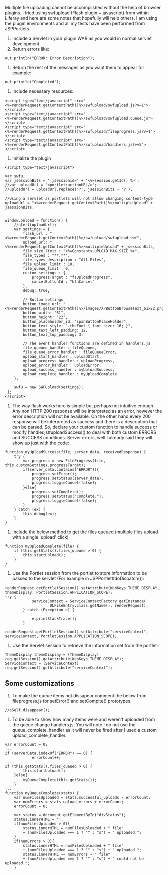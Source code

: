 Multiple file uploading cannot be accomplished without the help of browser plugins. I tried using swfupload (Flash plugin + javascript) from within Liferay and here are some notes that hopefully will help others. I am using the plugin environments and all my tests have been performed from JSPPortlets.

 1. Include a Servlet in your plugin WAR as you would in normal servlet development.
 1. Return errors like:
```
out.println("ERROR: Error Description");
```
 1. Return the rest of the messages as you want them to appear for example:
```
out.println("Completed");
```
 1. Include necessary resources:
```
<script type="text/javascript" src="<%=renderRequest.getContextPath()%>/swfupload/swfupload.js?v=1"></script> 
<script type="text/javascript" src="<%=renderRequest.getContextPath()%>/swfupload/swfupload.queue.js"></script>
<script type="text/javascript" src="<%=renderRequest.getContextPath()%>/swfupload/fileprogress.js?v=1"></script> 
<script type="text/javascript" src="<%=renderRequest.getContextPath()%>/swfupload/handlers.js?v=5"></script>
```
 1. Initialize the plugin
```
<script type="text/javascript">

var swfu;
var jsessionBits = ';jsessionid=' + '<%=session.getId() %>';
//var uploadUrl = '<portlet:actionURL/>';
//uploadUrl = uploadUrl.replace('?', jsessionBits + '?');

//Using a servlet as portlets will not allow changing content-type
uploadUrl = "<%=renderRequest.getContextPath()%>/multipleUpload" + jsessionBits;


window.onload = function() {
	//alert(uploadUrl);
	var settings = {
		flash_url : "<%=renderRequest.getContextPath()%>/swfupload/swfupload.swf",
		upload_url: "<%=renderRequest.getContextPath()%>/multipleUpload" + jsessionBits,
		file_size_limit : "<%=Constants.UPLOAD_MAX_SIZE %>",
		file_types : "**.**",
		file_types_description : "All Files",
		file_upload_limit : 10,
		file_queue_limit : 0,
		custom_settings : {
			progressTarget : "fsUploadProgress",
			cancelButtonId : "btnCancel"
		},
		debug: true,

		// Button settings
		button_image_url: "<%=renderRequest.getContextPath()%>/images/XPButtonBrowseText_61x22.png",
		button_width: "61",
		button_height: "22",
		button_placeholder_id: "spanButtonPlaceHolder",
		button_text_style: ".theFont { font-size: 16; }",
		button_text_left_padding: 12,
		button_text_top_padding: 3,
		
		// The event handler functions are defined in handlers.js
		file_queued_handler : fileQueued,
		file_queue_error_handler : fileQueueError,
		upload_start_handler : uploadStart,
		upload_progress_handler : uploadProgress,
		upload_error_handler : uploadError,
		upload_success_handler : myUploadSuccess,
		upload_complete_handler : myUploadComplete
	};

	swfu = new SWFUpload(settings);
 };
</script>
```
 1. The way flash works here is simple but perhaps not intuitive enough. Any non HTTP 200 response will be interpreted as an error, however the error description will not be available. On the other hand every 200 response will be interpreted as success and there is a description that can be parsed. So, declare your custom function to handle success or modify handler.js#uploadSuccess() to deal with both custom ERRORS and SUCCESS conditions. Server errors, well I already said they will show up just with the code:
```
function myUploadSuccess(file, server_data, receivedResponse) {
	try {
		var progress = new FileProgress(file, this.customSettings.progressTarget);
		if(server_data.contains("ERROR")){
			progress.setError();
			progress.setStatus(server_data);
			progress.toggleCancel(false);
		}else{
			progress.setComplete();
			progress.setStatus("Complete.");
			progress.toggleCancel(false);
		}
	} catch (ex) {
		this.debug(ex);
	}
}
```
 1. Include the below method to get the files queued (multiple files upload with a single 'upload' click)
```
function myUploadComplete(file) {
	if (this.getStats().files_queued > 0) {
		this.startUpload();
	}
}
```
 1. Use the Portlet session from the portlet to store information to be passed to the servlet (For example in JSPPortlet#doDispatch()):
```
renderRequest.getPortletSession().setAttribute(WebKeys.THEME_DISPLAY, themeDisplay, PortletSession.APPLICATION_SCOPE);
try {
			serviceContext = ServiceContextFactory.getInstance(
					DLFileEntry.class.getName(), renderRequest);
		} catch (Exception e) {
			
			e.printStackTrace();
		}
		renderRequest.getPortletSession().setAttribute("serviceContext", serviceContext, PortletSession.APPLICATION_SCOPE);
```
 1. Use the Servlet session to retrieve the information set from the portlet:
```
ThemeDisplay themeDisplay = (ThemeDisplay) req.getSession().getAttribute(WebKeys.THEME_DISPLAY);
ServiceContext = (ServiceContext) req.getSession().getAttribute("serviceContext");
```

## Some customizations

 1. To make the queue items not dissapear comment the below from fileprogress.js for setError() and setComplte() prototypes.
```
//oSelf.disappear();
```
 1. To be able to show how many items were and weren't uploaded from the queue change handlers.js. You will note I do not use the queue_complete_handler as it will never be fired after I used a custom upload_complete_handler.
```
var errorCount = 0;
...
if (serverData.indexOf("ERROR") == 0) {
			errorCount++;
...
if (this.getStats().files_queued > 0) {
		this.startUpload();
	}else{
		myQueueComplete(this.getStats());
	}
...
function myQueueComplete(stats) {
	var numFilesUploaded = stats.successful_uploads - errorCount;
	var numErrors = stats.upload_errors + errorCount;
	errorCount = 0;

	var status = document.getElementById("divStatus");
	status.innerHTML = '';
	if(numFilesUploaded > 0){
		status.innerHTML = numFilesUploaded + " file"
		+ (numFilesUploaded === 1 ? "" : "s") + " uploaded.";
	}
	if(numErrors > 0){
		status.innerHTML = numFilesUploaded + " file"
		+ (numFilesUploaded === 1 ? "" : "s") + " uploaded.";
		status.innerHTML += numErrors + " file"
		+ (numFilesUploaded === 1 ? "" : "s") + " could not be uploaded.";
	}
```

